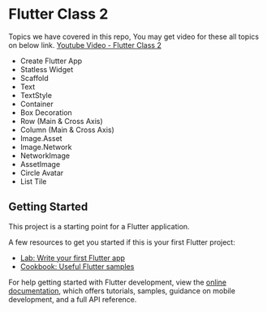 # Flutter Class 2

Topics we have covered in this repo, You may get video for these all topics on below link.
[Youtube Video - Flutter Class 2](https://youtu.be/3Qw1dnGislY)


- Create Flutter App
- Statless Widget
- Scaffold
- Text
- TextStyle
- Container
- Box Decoration
- Row (Main & Cross Axis)
- Column (Main & Cross Axis)
- Image.Asset
- Image.Network
- NetworkImage
- AssetImage
- Circle Avatar
- List Tile

## Getting Started

This project is a starting point for a Flutter application.

A few resources to get you started if this is your first Flutter project:

- [Lab: Write your first Flutter app](https://docs.flutter.dev/get-started/codelab)
- [Cookbook: Useful Flutter samples](https://docs.flutter.dev/cookbook)

For help getting started with Flutter development, view the
[online documentation](https://docs.flutter.dev/), which offers tutorials,
samples, guidance on mobile development, and a full API reference.
